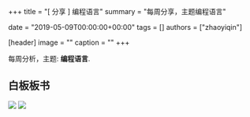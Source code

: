 +++
title = "[ 分享 ] 编程语言"
summary = "每周分享，主题编程语言"

date = "2019-05-09T00:00:00+00:00"
tags = []
authors = ["zhaoyiqin"]

[header]
image = ""
caption = ""
+++

每周分析，主题: **编程语言**.

## 白板板书

![](https://coden-cdn.sfo2.cdn.digitaloceanspaces.com/c422/weekly-keynote/2019-05-09-zhaoyiqin/1.jpg)
![](https://coden-cdn.sfo2.cdn.digitaloceanspaces.com/c422/weekly-keynote/2019-05-09-zhaoyiqin/2.jpg)
